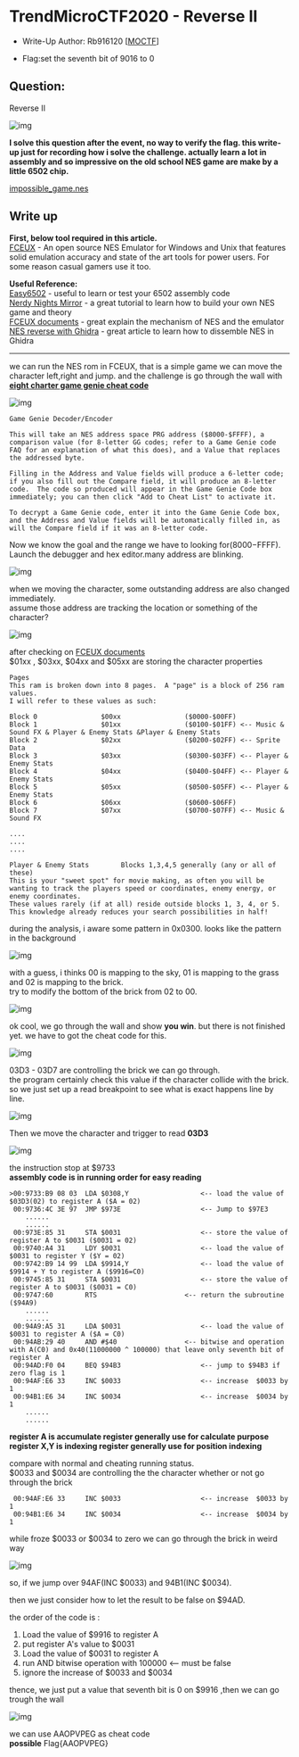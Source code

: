 # TrendMicroCTF2020 - Reverse II

- Write-Up Author: Rb916120 \[[MOCTF](https://www.facebook.com/MOCSCTF)\]

- Flag:set the seventh bit of 9016 to 0

## **Question:**
Reverse II

![img](./img/TMCTF_REV-2.PNG)

**I solve this question after the event, no way to verify the flag. this write-up just for recording how i solve the challenge. actually learn a lot in assembly and so impressive on the old school NES game are make by a little 6502 chip.**</br>

[impossible_game.nes](./impossible_game.nes)

## Write up
**First, below tool required in this article.**</br>
[FCEUX](https://github.com/TASVideos/fceux) - An open source NES Emulator for Windows and Unix that features solid emulation accuracy and state of the art tools for power users. For some reason casual gamers use it too.</br>

**Useful Reference:**</br>
[Easy6502](https://skilldrick.github.io/easy6502/) - useful to learn or test your 6502 assembly code</br>
[Nerdy Nights Mirror](https://nerdy-nights.nes.science/#main_tutorial-5) - a great tutorial to learn how to build your own NES game and theory</br>
[FCEUX documents](http://fceux.com/web/help/fceux.html?NESRAMMappingFindingValues.html) - great explain the mechanism of NES and the emulator</br>
[NES reverse with Ghidra](https://allthingsreversed.io/solving-space-fights-ctf/) - great article to learn how to dissemble NES in Ghidra</br>

***

we can run the NES rom in FCEUX, that is a simple game we can move the character left,right and jump. and the challenge is go through the wall with **[eight charter game genie cheat code](http://fceux.com/web/help/fceux.html?GameGenieEncoderDecoder.html)**</br>

![img](./img/1.PNG)

```
Game Genie Decoder/Encoder

This will take an NES address space PRG address ($8000-$FFFF), a comparison value (for 8-letter GG codes; refer to a Game Genie code FAQ for an explanation of what this does), and a Value that replaces the addressed byte.

Filling in the Address and Value fields will produce a 6-letter code; if you also fill out the Compare field, it will produce an 8-letter code.  The code so produced will appear in the Game Genie Code box immediately; you can then click "Add to Cheat List" to activate it.

To decrypt a Game Genie code, enter it into the Game Genie Code box, and the Address and Value fields will be automatically filled in, as will the Compare field if it was an 8-letter code.
```

Now we know the goal and the range we have to looking for($8000-$FFFF).</br>
Launch the debugger and hex editor.many address are blinking.</br>

![img](./img/2.gif)

when we moving the character, some outstanding address are also changed immediately.</br>
assume those address are tracking the location or something of the character?</br>

![img](./img/3.gif)

after checking on [FCEUX documents](http://fceux.com/web/help/fceux.html?NESRAMMappingFindingValues.html)</br>
$01xx , $03xx, $04xx and $05xx are storing the character properties
```
Pages
This ram is broken down into 8 pages.  A "page" is a block of 256 ram values.
I will refer to these values as such:

Block 0                $00xx                ($0000-$00FF) 
Block 1                $01xx                ($0100-$01FF) <-- Music & Sound FX & Player & Enemy Stats &Player & Enemy Stats
Block 2                $02xx                ($0200-$02FF) <-- Sprite Data   
Block 3                $03xx                ($0300-$03FF) <-- Player & Enemy Stats
Block 4                $04xx                ($0400-$04FF) <-- Player & Enemy Stats
Block 5                $05xx                ($0500-$05FF) <-- Player & Enemy Stats
Block 6                $06xx                ($0600-$06FF)
Block 7                $07xx                ($0700-$07FF) <-- Music & Sound FX

....
....
....

Player & Enemy Stats        Blocks 1,3,4,5 generally (any or all of these)
This is your "sweet spot" for movie making, as often you will be wanting to track the players speed or coordinates, enemy energy, or enemy coordinates.
These values rarely (if at all) reside outside blocks 1, 3, 4, or 5.  This knowledge already reduces your search possibilities in half!
```

during the analysis, i aware some pattern in 0x0300. looks like the pattern in the background

![img](./img/4.gif)

with a guess, i thinks 00 is mapping to the sky, 01 is mapping to the grass and 02 is mapping to the brick.</br>
try to modify the bottom of the brick from 02 to 00.</br>

![img](./img/5.gif)

ok cool, we go through the wall and show __you win__. but there is not finished yet. we have to got the cheat code for this.

![img](./img/6.gif)

03D3 - 03D7 are controlling the brick we can go through.</br>
the program certainly check this value if the character collide with the brick.</br>
so we just set up a read breakpoint to see what is exact happens line by line.</br>

![img](./img/7.PNG)

Then we move the character and trigger to read **03D3**

![img](./img/8.PNG)

the instruction stop at $9733</br>
**assembly code is in running order for easy reading**

```assembly
>00:9733:B9 08 03  LDA $0308,Y 					<-- load the value of $03D3(02) to register A ($A = 02)
 00:9736:4C 3E 97  JMP $973E					<-- Jump to $97E3
	......
	......
 00:973E:85 31     STA $0031					<-- store the value of register A to $0031 ($0031 = 02)
 00:9740:A4 31     LDY $0031					<-- load the value of $0031 to register Y ($Y = 02)
 00:9742:B9 14 99  LDA $9914,Y					<-- load the value of $9914 + Y to register A ($9916=C0)
 00:9745:85 31     STA $0031					<--	store the value of register A to $0031 ($0031 = C0)
 00:9747:60        RTS						<-- return the subroutine ($94A9)
	......
	......
 00:94A9:A5 31     LDA $0031					<-- load the value of $0031 to register A ($A = C0)
 00:94AB:29 40     AND #$40					<-- bitwise and operation with A(C0) and 0x40(11000000 ^ 100000) that leave only seventh bit of register A 
 00:94AD:F0 04     BEQ $94B3					<-- jump to $94B3 if zero flag is 1
 00:94AF:E6 33     INC $0033					<-- increase  $0033 by 1
 00:94B1:E6 34     INC $0034					<-- increase  $0034 by 1
	......
	......
```
**register A is accumulate register generally use for calculate purpose**</br>
**register X,Y is indexing register generally use for position indexing**

compare with normal and cheating running status.</br>
$0033 and $0034 are controlling the the character whether or not go through the brick

```
 00:94AF:E6 33     INC $0033					<-- increase  $0033 by 1
 00:94B1:E6 34     INC $0034					<-- increase  $0034 by 1
```

while froze $0033 or $0034 to zero we can go through the brick in weird way

![img](./img/9.gif)

so, if we jump over 94AF(INC $0033) and 94B1(INC $0034).

then we just consider how to let the result to be false on $94AD.

the order of the code is :
 1. Load the value of $9916 to register A
 2. put register A's value to $0031
 3. Load the value of $0031 to register A
 4. run AND bitwise operation with 100000 <-- must be false
 5. ignore the increase of $0033 and $0034

thence, we just put a value that seventh bit is 0 on $9916 ,then we can go trough the wall</br>

![img](./img/10.gif)

we can use AAOPVPEG as cheat code</br>
**possible** Flag{AAOPVPEG}
